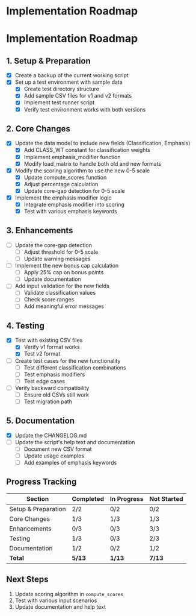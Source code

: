 # Implementation Roadmap

# Implementation Roadmap

## 1. Setup & Preparation
- [x] Create a backup of the current working script
- [x] Set up a test environment with sample data
  - [x] Create test directory structure
  - [x] Add sample CSV files for v1 and v2 formats
  - [x] Implement test runner script
  - [x] Verify test environment works with both versions

## 2. Core Changes
- [x] Update the data model to include new fields (Classification, Emphasis)
  - [x] Add CLASS_WT constant for classification weights
  - [x] Implement emphasis_modifier function
  - [x] Modify load_matrix to handle both old and new formats
- [x] Modify the scoring algorithm to use the new 0-5 scale
  - [x] Update compute_scores function
  - [x] Adjust percentage calculation
  - [x] Update core-gap detection for 0-5 scale
- [x] Implement the emphasis modifier logic
  - [x] Integrate emphasis modifier into scoring
  - [x] Test with various emphasis keywords

## 3. Enhancements
- [ ] Update the core-gap detection
  - [ ] Adjust threshold for 0-5 scale
  - [ ] Update warning messages
- [ ] Implement the new bonus cap calculation
  - [ ] Apply 25% cap on bonus points
  - [ ] Update documentation
- [ ] Add input validation for the new fields
  - [ ] Validate classification values
  - [ ] Check score ranges
  - [ ] Add meaningful error messages

## 4. Testing
- [x] Test with existing CSV files
  - [x] Verify v1 format works
  - [x] Test v2 format
- [ ] Create test cases for the new functionality
  - [ ] Test different classification combinations
  - [ ] Test emphasis modifiers
  - [ ] Test edge cases
- [ ] Verify backward compatibility
  - [ ] Ensure old CSVs still work
  - [ ] Test migration path

## 5. Documentation
- [x] Update the CHANGELOG.md
- [ ] Update the script's help text and documentation
  - [ ] Document new CSV format
  - [ ] Update usage examples
  - [ ] Add examples of emphasis keywords

## Progress Tracking

| Section | Completed | In Progress | Not Started |
|---------|-----------|-------------|-------------|
| Setup & Preparation | 2/2 | 0/2 | 0/2 |
| Core Changes | 1/3 | 1/3 | 1/3 |
| Enhancements | 0/3 | 0/3 | 3/3 |
| Testing | 1/3 | 0/3 | 2/3 |
| Documentation | 1/2 | 0/2 | 1/2 |
| **Total** | **5/13** | **1/13** | **7/13** |

## Next Steps
1. Update scoring algorithm in `compute_scores`
2. Test with various input scenarios
3. Update documentation and help text